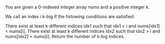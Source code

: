 You are given a 0-indexed integer array nums and a positive integer k.

We call an index i k-big if the following conditions are satisfied:

There exist at least k different indices idx1 such that idx1 < i and nums[idx1] < nums[i].
There exist at least k different indices idx2 such that idx2 > i and nums[idx2] < nums[i].
Return the number of k-big indices.